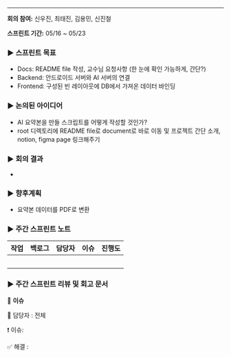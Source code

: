 ---

**회의 참여:** 신우진, 최태진, 김용민, 신진철

**스프린트 기간:** 05/16 ~ 05/23

### ▶️ 스프린트 목표

- Docs: README file 작성, 교수님 요청사항 (한 눈에 확인 가능하게, 간단?)
- Backend: 안드로이드 서버와 AI 서버의 연결
- Frontend: 구성된 빈 레이아웃에 DB에서 가져온 데이터 바인딩

### ▶️ 논의된 아이디어

- AI 요약본을 만들 스크립트를 어떻게 작성할 것인가?
- root 디렉토리에 README file로 document로 바로 이동 및 프로젝트 간단 소개, notion, figma page 링크해주기

### ▶️ 회의 결과

- 

### ▶️ 향후계획

- 요약본 데이터를 PDF로 변환

### ▶️ 주간 스프린트 노트

| 작업 | 백로그 | 담당자 | 이슈 | 진행도 |
| --- | --- | --- | --- | --- |
|  |  |  |  |  |
|  |  |  |  |  |
|  |  |  |  |  |
|  |  |  |  |  |
|  |  |  |  |  |

### ▶️ 주간 스프린트 리뷰 및 회고 문서

🔴 **이슈**

👤 담당자 : 전체

❗ 이슈: 

✅ 해결 :
